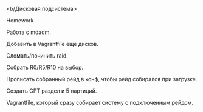 <b/Дисковая подсистема>

Homework

Работа с mdadm.

Добавить в Vagrantfile еще дисков.

Сломать/починить raid.

Собрать R0/R5/R10 на выбор.

Прописать собранный рейд в конф, чтобы рейд собирался при загрузке.

Создать GPT раздел и 5 партиций.

Vagrantfile, который сразу собирает систему с подключенным рейдом.
